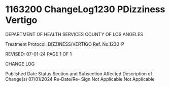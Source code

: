 # 1163200 ChangeLog1230 PDizziness Vertigo

DEPARTMENT OF HEALTH SERVICES 
COUNTY OF LOS ANGELES 
 
Treatment Protocol:  DIZZINESS/VERTIGO Ref. No.1230-P 
 
 
 
 
 
 
REVISED: 07-01-24 PAGE 1 OF 1 
 
CHANGE LOG 
 
Published 
Date 
Status Section and 
Subsection Affected 
Description of Change(s) 
07/01/2024 Re-Date/Re-
Sign 
Not Applicable       Not Applicable
